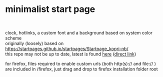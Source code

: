 # minimalist start page
<br>

clock, hotlinks, a custom font and a background based on system color scheme
 <br>
originally (loosely) based on https://startpages.github.io/startpages/Startpage_kopri-nb/ 
<br>
this repo may not be up to date, latest is found [here](https://github.com/pirssi/pirssi.github.io/) ([direct link](https://github.com/pirssi/pirssi.github.io/tree/master/start))
<br>

for firefox, files required to enable custom urls (both http(s):// and file:// ) are included in /firefox, just drag and drop to firefox installation folder root
